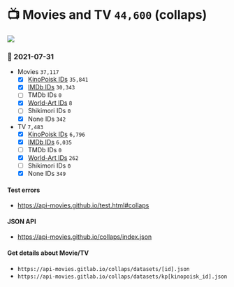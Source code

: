 # :tv: Movies and TV `44,600` (collaps)

<a href="https://API-Movies.github.io"><img src="https://API-Movies.github.io/banner.png?cache"></a>

### :date: 2021-07-31
- Movies `37,117`
  - [x] <a href="https://API-Movies.github.io/collaps/movie_kinopoisk_ids.json">KinoPoisk IDs</a> `35,841`
  - [x] <a href="https://API-Movies.github.io/collaps/movie_imdb_ids.json">IMDb IDs</a> `30,343`
  - [ ] TMDb IDs `0`
  - [x] <a href="https://API-Movies.github.io/collaps/movie_world_art_ids.json">World-Art IDs</a> `8`
  - [ ] Shikimori IDs `0`
  - [x] None IDs `342`
- TV `7,483`
  - [x] <a href="https://API-Movies.github.io/collaps/tv_kinopoisk_ids.json">KinoPoisk IDs</a> `6,796`
  - [x] <a href="https://API-Movies.github.io/collaps/tv_imdb_ids.json">IMDb IDs</a> `6,035`
  - [ ] TMDb IDs `0`
  - [x] <a href="https://API-Movies.github.io/collaps/tv_world_art_ids.json">World-Art IDs</a> `262`
  - [ ] Shikimori IDs `0`
  - [x] None IDs `349`
#### Test errors
- <a href='https://api-movies.github.io/test.html#collaps'>https://api-movies.github.io/test.html#collaps</a>
#### JSON API
- <a href='https://api-movies.github.io/collaps/index.json'>https://api-movies.github.io/collaps/index.json</a>
#### Get details about Movie/TV
- `https://api-movies.gitlab.io/collaps/datasets/[id].json`
- `https://api-movies.gitlab.io/collaps/datasets/kp[kinopoisk_id].json`

